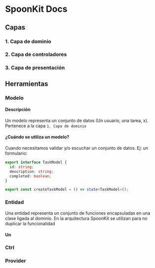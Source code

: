 # SpoonKit Docs

## Capas

### 1. Capa de dominio

### 2. Capa de controladores

### 3. Capa de presentación

## Herramientas

### Modelo

#### Descripción

Un modelo representa un conjunto de datos (Un usuario, una tarea, x). Pertenece a la capa `1. Capa de dominio`

#### ¿Cuándo se utiliza un modelo?

Cuando necesitamos validar y/o escuchar un conjunto de datos. Ej: un formulario:

```typescript
export interface TaskModel {
  id: string;
  description: string;
  completed: boolean;
}

export const createTaskModel = () => state<TaskModel>();
```

### Entidad

Una entidad representa un conjunto de funciones encapsuladas en una clase ligada al dominio. En la arquitectura SpoonKit se utilizan para no duplicar la funcionalidad

#### Un

### Ctrl

### Provider
